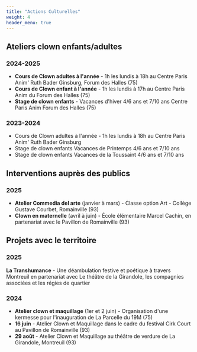 ```yaml
---
title: "Actions Culturelles"
weight: 4
header_menu: true
---
```


## Ateliers clown enfants/adultes

### 2024-2025
- **Cours de Clown adultes à l'année** - 1h les lundis à 18h au Centre Paris Anim' Ruth Bader Ginsburg, Forum des Halles (75)
- **Cours de Clown enfant à l'année** - 1h les lundis à 17h au Centre Paris Anim du Forum des Halles (75)
- **Stage de clown enfants** - Vacances d'hiver 4/6 ans et 7/10 ans Centre Paris Anim Forum des Halles (75)

### 2023-2024
- Cours de Clown adultes à l'année - 1h les lundis à 18h au Centre Paris Anim' Ruth Bader Ginsburg
- Stage de clown enfants Vacances de Printemps 4/6 ans et 7/10 ans
- Stage de clown enfants Vacances de la Toussaint 4/6 ans et 7/10 ans

## Interventions auprès des publics

### 2025
- **Atelier Commedia del arte** (janvier à mars) - Classe option Art - Collège Gustave Courbet, Romainville (93)
- **Clown en maternelle** (avril à juin) - École élémentaire Marcel Cachin, en partenariat avec le Pavillon de Romainville (93)

## Projets avec le territoire

### 2025
**La Transhumance** - Une déambulation festive et poétique à travers Montreuil en partenariat avec Le théâtre de la Girandole, les compagnies associées et les régies de quartier

### 2024
- **Atelier clown et maquillage** (1er et 2 juin) - Organisation d'une kermesse pour l'inauguration de La Parcelle du 19M (75)
- **16 juin** - Atelier Clown et Maquillage dans le cadre du festival Cirk Court au Pavillon de Romainville (93)
- **29 août** - Atelier Clown et Maquillage au théâtre de verdure de La Girandole, Montreuil (93)